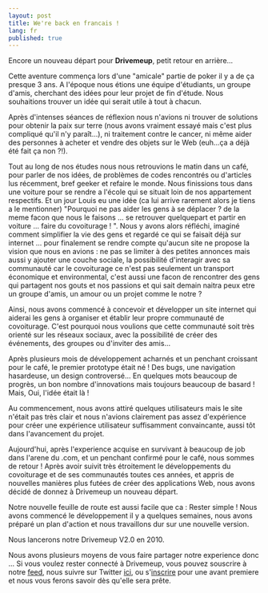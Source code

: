 ```yaml
---
layout: post
title: We're back en francais !
lang: fr
published: true
---
```


Encore un nouveau d&eacute;part pour **Drivemeup**, petit retour en arri&egrave;re...

Cette aventure commen&ccedil;a lors d'une "amicale" partie de poker il y a de &ccedil;a presque 3 ans.
A l'&eacute;poque nous &eacute;tions une &eacute;quipe d'&eacute;tudiants, un groupe d'amis, cherchant des id&eacute;es pour leur projet de fin d'&eacute;tude. 
Nous souhaitions trouver un id&eacute;e qui serait utile &agrave; tout &agrave; chacun.

Apr&egrave;s d'intenses s&eacute;ances de r&eacute;flexion nous n'avions ni trouver de solutions
pour obtenir la paix sur terre (nous avons vraiment essay&eacute; mais c'est plus compliqu&eacute; qu'il n'y para&icirc;t...),
ni traitement contre le cancer, ni m&ecirc;me aider des personnes &agrave; acheter et vendre des objets sur le Web (euh...&ccedil;a a d&eacute;j&agrave; &eacute;t&eacute; fait &ccedil;a non ?!).

Tout au long de nos &eacute;tudes nous nous retrouvions le matin dans un caf&eacute;, pour parler de nos id&eacute;es, de probl&egrave;mes de codes rencontr&eacute;s ou d'articles lus r&eacute;cemment, bref geeker et refaire le monde. Nous finissions tous dans une voiture pour se rendre a l'&eacute;cole qui se situait loin de nos appartement respectifs.
Et un jour Louis eu une id&eacute;e (ca lui arrive rarement alors je tiens a le mentionner) "Pourquoi ne pas aider les gens &agrave; se d&eacute;placer ? de la meme facon que nous le faisons ... se retrouver quelquepart et partir en voiture ... faire du covoiturage ! ".
Nous y avons alors r&eacute;fl&eacute;chi, imagin&eacute; comment simplifier la vie des gens et regard&eacute; ce qui se faisait d&eacute;j&agrave; sur internet ... pour finalement se rendre compte qu'aucun site ne propose la vision que nous en avions : ne pas se limiter &agrave; des petites annonces mais aussi y ajouter une couche sociale, la possibilit&eacute; d'interagir avec sa communaut&eacute; car le covoiturage ce n'est pas seulement un transport &eacute;conomique et environmental, c'est aussi une facon de rencontrer des gens qui partagent nos gouts et nos passions et qui sait demain naitra peux etre un groupe d'amis, un amour ou un projet comme le notre ?

Ainsi, nous avons commenc&eacute; &agrave; concevoir et d&eacute;velopper un site internet qui
aiderai les gens &agrave; organiser et &eacute;tablir leur propre communaut&eacute; de covoiturage.
C'est pourquoi nous voulions que cette communaut&eacute; soit tr&egrave;s orient&eacute; sur les r&eacute;seaux sociaux, avec
la possibilit&eacute; de cr&eacute;er des &eacute;v&eacute;nements, des groupes ou d'inviter des amis...

Apr&egrave;s plusieurs mois de d&eacute;veloppement acharn&eacute;s et un penchant croissant pour le caf&eacute;, le premier prototype &eacute;tait n&eacute; !
Des bugs, une navigation hasardeuse, un design controvers&eacute;... En quelques mots beaucoup de progr&egrave;s, un bon nombre d'innovations mais toujours beaucoup de basard !
Mais, Oui, l'id&eacute;e &eacute;tait l&agrave; !

Au commencement, nous avons attir&eacute; quelques utilisateurs mais le site n'&eacute;tait pas tr&egrave;s clair et nous n'avions clairement pas
assez d'exp&eacute;rience pour cr&eacute;er une exp&eacute;rience utilisateur suffisamment convaincante,
aussi t&ocirc;t dans l'avancement du projet.

Aujourd'hui, apr&egrave;s l'experience acquise en survivant &agrave; beaucoup de job dans l'arene du .com,
et un penchant confirm&eacute; pour le caf&eacute;, nous sommes de retour !
Apr&egrave;s avoir suivit tr&egrave;s &eacute;troitement le d&eacute;veloppements du covoiturage et
de ses communaut&eacute;s toutes ces ann&eacute;es, et
appris de nouvelles mani&egrave;res plus fut&eacute;es de cr&eacute;er des applications Web,
nous avons d&eacute;cid&eacute; de donnez &agrave; Drivemeup un nouveau d&eacute;part.

Notre nouvelle feuille de route est aussi facile que ca : Rester simple !
Nous avons commenc&eacute; le d&eacute;veloppement il y a quelques semaines, nous avons pr&eacute;par&eacute; un plan d'action et
nous travaillons dur sur une nouvelle version.

Nous lancerons notre Drivemeup V2.0 en 2010.

Nous avons plusieurs moyens de vous faire partager notre experience donc ...
Si vous voulez rester connect&eacute; &agrave; Drivemeup, vous pouvez souscrire &agrave; notre [feed](/atom.xml),
nous suivre sur Twitter [ici](http://twitter.com/drivemeup), ou s'[inscrire](http://drivemeup.fr) pour une avant premiere et nous vous ferons savoir d&egrave;s qu'elle sera pr&ecirc;te.